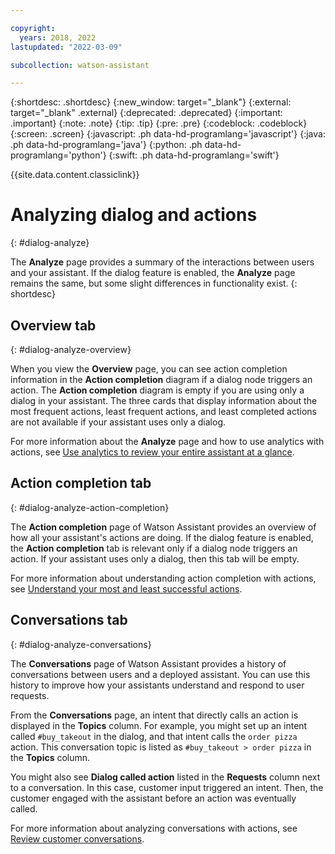 ```yaml
---

copyright:
  years: 2018, 2022
lastupdated: "2022-03-09"

subcollection: watson-assistant

---
```


{:shortdesc: .shortdesc}
{:new_window: target="_blank"}
{:external: target="_blank" .external}
{:deprecated: .deprecated}
{:important: .important}
{:note: .note}
{:tip: .tip}
{:pre: .pre}
{:codeblock: .codeblock}
{:screen: .screen}
{:javascript: .ph data-hd-programlang='javascript'}
{:java: .ph data-hd-programlang='java'}
{:python: .ph data-hd-programlang='python'}
{:swift: .ph data-hd-programlang='swift'}

{{site.data.content.classiclink}}

# Analyzing dialog and actions
{: #dialog-analyze}

The **Analyze** page provides a summary of the interactions between users and your assistant. If the dialog feature is enabled, the **Analyze** page remains the same, but some slight differences in functionality exist.
{: shortdesc}

## Overview tab
{: #dialog-analyze-overview}

When you view the **Overview** page, you can see action completion information in the **Action completion** diagram if a dialog node triggers an action. The **Action completion** diagram is empty if you are using only a dialog in your assistant. The three cards that display information about the most frequent actions, least frequent actions, and least completed actions are not available if your assistant uses only a dialog.

For more information about the **Analyze** page and how to use analytics with actions, see [Use analytics to review your entire assistant at a glance](/docs/watson-assistant?topic=watson-assistant-analytics-overview).

## Action completion tab
{: #dialog-analyze-action-completion}

The **Action completion** page of Watson Assistant provides an overview of how all your assistant's actions are doing. If the dialog feature is enabled, the **Action completion** tab is relevant only if a dialog node triggers an action. If your assistant uses only a dialog, then this tab will be empty.

For more information about understanding action completion with actions, see [Understand your most and least successful actions](/docs/watson-assistant?topic=watson-assistant-analytics-action-completion).

## Conversations tab
{: #dialog-analyze-conversations}

The **Conversations** page of Watson Assistant provides a history of conversations between users and a deployed assistant. You can use this history to improve how your assistants understand and respond to user requests.

From the **Conversations** page, an intent that directly calls an action is displayed in the **Topics** column. For example, you might set up an intent called `#buy_takeout` in the dialog, and that intent calls the `order pizza` action. This conversation topic is listed as `#buy_takeout > order pizza` in the **Topics** column.

You might also see **Dialog called action** listed in the **Requests** column next to a conversation. In this case, customer input triggered an intent. Then, the customer engaged with the assistant before an action was eventually called.

For more information about analyzing conversations with actions, see [Review customer conversations](/docs/watson-assistant?topic=watson-assistant-analytics-conversations).
